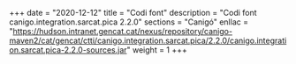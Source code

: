 +++
date        = "2020-12-12"
title       = "Codi font"
description = "Codi font canigo.integration.sarcat.pica 2.2.0"
sections    = "Canigó"
enllac		= "https://hudson.intranet.gencat.cat/nexus/repository/canigo-maven2/cat/gencat/ctti/canigo.integration.sarcat.pica/2.2.0/canigo.integration.sarcat.pica-2.2.0-sources.jar"
weight		= 1
+++
